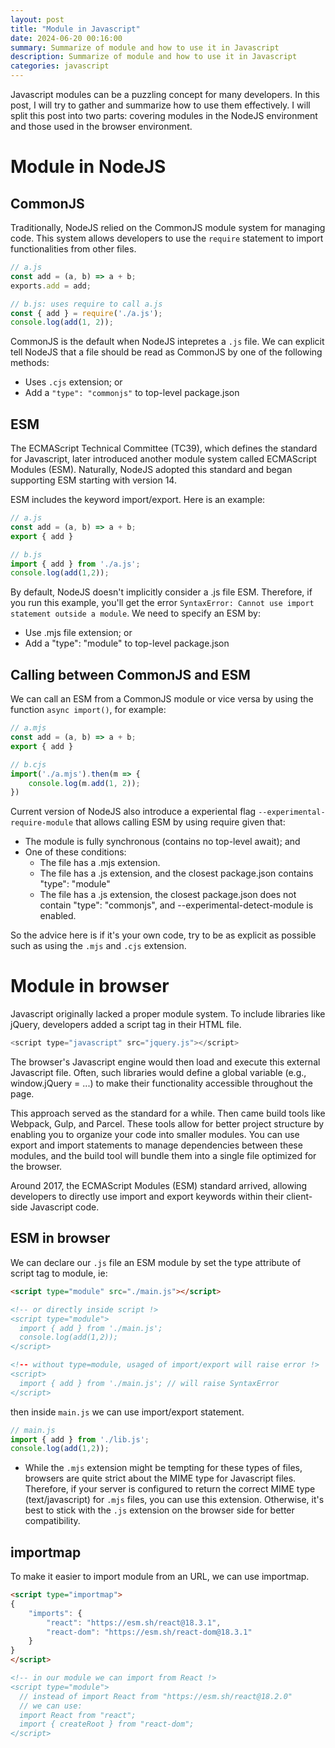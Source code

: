 ```yaml
---
layout: post
title: "Module in Javascript"
date: 2024-06-20 00:16:00
summary: Summarize of module and how to use it in Javascript
description: Summarize of module and how to use it in Javascript
categories: javascript
---
```


Javascript modules can be a puzzling concept for many developers. In this post, I will try to gather and summarize how to use them effectively. I will split this post into two parts: covering modules in the NodeJS environment and those used in the browser environment.

# Module in NodeJS

## CommonJS

Traditionally, NodeJS relied on the CommonJS module system for managing code. This system allows developers to use the `require` statement to import functionalities from other files.

```js
// a.js
const add = (a, b) => a + b;
exports.add = add;

// b.js: uses require to call a.js
const { add } = require('./a.js');
console.log(add(1, 2));
```

CommonJS is the default when NodeJS intepretes a `.js` file. We can explicit tell NodeJS that a file should be read as CommonJS by one of the following methods:
- Uses `.cjs` extension; or
- Add a `"type": "commonjs"` to top-level package.json

## ESM

The ECMAScript Technical Committee (TC39), which defines the standard for Javascript, later introduced another module system called ECMAScript Modules (ESM). Naturally, NodeJS adopted this standard and began supporting ESM starting with version 14.

ESM includes the keyword import/export. Here is an example:

```js
// a.js
const add = (a, b) => a + b;
export { add }

// b.js
import { add } from './a.js';
console.log(add(1,2));
```

By default, NodeJS doesn't implicitly consider a .js file ESM. Therefore, if you run this example, you'll get the error `SyntaxError: Cannot use import statement outside a module`. We need to specify an ESM by:

- Use .mjs file extension; or
- Add a "type": "module" to top-level package.json

## Calling between CommonJS and ESM

We can call an ESM from a CommonJS module or vice versa by using the function `async import()`, for example:

```js
// a.mjs
const add = (a, b) => a + b;
export { add }

// b.cjs
import('./a.mjs').then(m => {
    console.log(m.add(1, 2));
})
```

Current version of NodeJS also introduce a experiental flag `--experimental-require-module` that allows calling ESM by using require given that:
- The module is fully synchronous (contains no top-level await); and
- One of these conditions:
  - The file has a .mjs extension.
  - The file has a .js extension, and the closest package.json contains "type": "module"
  - The file has a .js extension, the closest package.json does not contain "type": "commonjs", and --experimental-detect-module is enabled.

So the advice here is if it's your own code, try to be as explicit as possible such as using the `.mjs` and `.cjs` extension.

# Module in browser

Javascript originally lacked a proper module system. To include libraries like jQuery, developers added a script tag in their HTML file.

```js
<script type="javascript" src="jquery.js"></script>
```

The browser's Javascript engine would then load and execute this external Javascript file. Often, such libraries would define a global variable (e.g., window.jQuery = ...) to make their functionality accessible throughout the page.

This approach served as the standard for a while. Then came build tools like Webpack, Gulp, and Parcel. These tools allow for better project structure by enabling you to organize your code into smaller modules. You can use export and import statements to manage dependencies between these modules, and the build tool will bundle them into a single file optimized for the browser.

Around 2017, the ECMAScript Modules (ESM) standard arrived, allowing developers to directly use import and export keywords within their client-side Javascript code.

## ESM in browser

We can declare our `.js` file an ESM module by set the type attribute of script tag to module, ie:

```html
<script type="module" src="./main.js"></script>

<!-- or directly inside script !>
<script type="module">
  import { add } from './main.js';
  console.log(add(1,2));
</script>

<!-- without type=module, usaged of import/export will raise error !>
<script>
  import { add } from './main.js'; // will raise SyntaxError
</script>
```

then inside `main.js` we can use import/export statement.

```js
// main.js
import { add } from './lib.js';
console.log(add(1,2));
```

* While the `.mjs` extension might be tempting for these types of files, browsers are quite strict about the MIME type for Javascript files. Therefore, if your server is configured to return the correct MIME type (text/javascript) for `.mjs` files, you can use this extension. Otherwise, it's best to stick with the `.js` extension on the browser side for better compatibility.

## importmap

To make it easier to import module from an URL, we can use importmap.

```html
<script type="importmap">
{
    "imports": {
        "react": "https://esm.sh/react@18.3.1",
        "react-dom": "https://esm.sh/react-dom@18.3.1"
    }
}
</script>

<!-- in our module we can import from React !>
<script type="module">
  // instead of import React from "https://esm.sh/react@18.2.0"
  // we can use:
  import React from "react";
  import { createRoot } from "react-dom";
</script>
```
